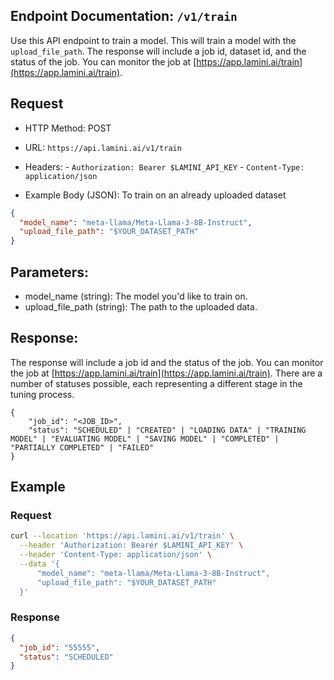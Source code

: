 ## Endpoint Documentation: `/v1/train`

Use this API endpoint to train a model. This will train a model with the `upload_file_path`. The response will include a job id, dataset id, and the status of the job. You can monitor the job at [https://app.lamini.ai/train](https://app.lamini.ai/train).

## Request

- HTTP Method: POST
- URL: `https://api.lamini.ai/v1/train`
- Headers:
      - `Authorization: Bearer $LAMINI_API_KEY`
      - `Content-Type: application/json`

- Example Body (JSON):
To train on an already uploaded dataset

```json
{
  "model_name": "meta-llama/Meta-Llama-3-8B-Instruct",
  "upload_file_path": "$YOUR_DATASET_PATH"
}
```

## Parameters:

- model_name (string): The model you'd like to train on.
- upload_file_path (string): The path to the uploaded data.
## Response:

The response will include a job id and the status of the job. You can monitor the job at [https://app.lamini.ai/train](https://app.lamini.ai/train). There are a number of statuses possible, each representing a different stage in the tuning process.

```
{
    "job_id": "<JOB_ID>",
    "status": "SCHEDULED" | "CREATED" | "LOADING DATA" | "TRAINING MODEL" | "EVALUATING MODEL" | "SAVING MODEL" | "COMPLETED" | "PARTIALLY COMPLETED" | "FAILED"
}
```

## Example

### Request

```bash
curl --location 'https://api.lamini.ai/v1/train' \
  --header 'Authorization: Bearer $LAMINI_API_KEY' \
  --header 'Content-Type: application/json' \
  --data '{
      "model_name": "meta-llama/Meta-Llama-3-8B-Instruct",
      "upload_file_path": "$YOUR_DATASET_PATH"
  }'
```

### Response

```json
{
  "job_id": "55555",
  "status": "SCHEDULED"
}
```
